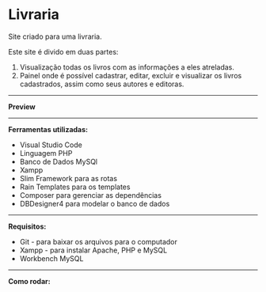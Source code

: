 ﻿# Livraria
Site criado para uma livraria.

<p>
  Este site é divido em duas partes:
  
  <ol>
    <li>
      Visualização todas os livros com as informações a eles atreladas. 
    </li>
    <li>
      Painel onde é possível cadastrar, editar, excluir e visualizar os livros cadastrados, assim como seus autores e editoras.
    </li>
  </ol>
  
</p>

<hr/>

<p>

<b>Preview</b></br>
<img src = "" />

</p>



<hr/>
<b>Ferramentas utilizadas:</b>

<ul>
  <li>Visual Studio Code</li>
  <li>Linguagem PHP </li>
  <li>Banco de Dados MySQl</li>
  <li>Xampp</li>	
  <li>Slim Framework para as rotas</li>
  <li>Rain Templates para os templates</li>
  <li>Composer para gerenciar as dependências</li>
  <li>DBDesigner4 para modelar o banco de dados</li>
</ul>

</p>

<hr/>

<p>
<b>Requisitos:</b><br/>
  
<ul>
  <li>Git - para baixar os arquivos para o computador</li>
  <li>Xampp - para instalar Apache, PHP e MySQL</li>
  <li>Workbench MySQL</li>
  
</ul>
</p>

<hr/>

<p>
<b>Como rodar:</b><br/>
<ul>

</ul>

</p>

